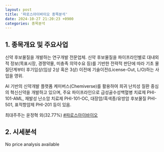 ```yaml
---
layout: post
title: '파로스아이바이오 종목분석'
date: 2024-10-27 21:20:23 +0900
categories: 종목분석
---
```


## 1. 종목개요 및 주요사업

신약 후보물질을 개발하는 연구개발 전문업체. 신약 후보물질을 파이프라인별로 대내외적 정보(목표시장, 경쟁약물, 미충족 의약수요 등)를 기반한 전략적 판단에 따라 기초 물질단계부터 후기임상(임상 2상 혹은 3상) 이전에 기술이전(License-Out, L/O)하는 사업을 영위.

AI 기반의 신약개발 플랫폼 케미버스(Chemiverse)를 활용하여 희귀 난치성 질환 중심의 혁신신약을 개발하고 있으며, 주요 파이프라인으로 급성골수성백혈병 치료제 PHI-101-AML, 재발성 난소암 치료제 PHI-101-OC, 대장암/흑색종/유방암 후보물질 PHI-501, 표적항암제 PHI-201 등이 있음.

최대주주는 윤정혁 외(32.77%)
[#파로스아이바이오](#)

## 2. 시세분석

No price analysis available
